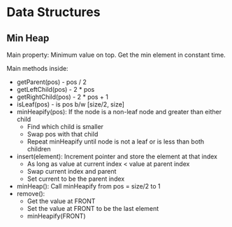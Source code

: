# Data Structures

## Min Heap

Main property: Minimum value on top.
Get the min element in constant time.

Main methods inside:
- getParent(pos) - pos / 2
- getLeftChild(pos) - 2 * pos
- getRightChild(pos) - 2 * pos + 1
- isLeaf(pos) - is pos b/w [size/2, size]
- minHeapify(pos): If the node is a non-leaf node and greater than either child
    - Find which child is smaller
    - Swap pos with that child
    - Repeat minHeapify until node is not a leaf or is less than both children
- insert(element): Increment pointer and store the element at that index
    - As long as value at current index < value at parent index
    - Swap current index and parent
    - Set current to be the parent index
- minHeap(): Call minHeapify from pos = size/2 to 1
- remove():
    - Get the value at FRONT
    - Set the value at FRONT to be the last element
    - minHeapify(FRONT)
    
    
